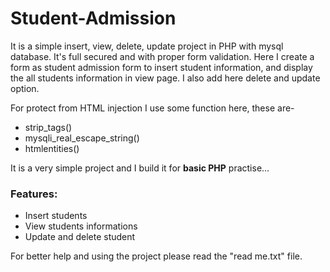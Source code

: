 # Student-Admission
It is a simple insert, view, delete, update project in PHP with mysql database. It's full secured and with proper form validation. Here I create a form as student admission form to insert student information, and display the all students information in view page. I also add here delete and update option.

For protect from HTML injection I use some function here, these are-
- strip_tags()
- mysqli_real_escape_string()
- htmlentities()

It is a very simple project and I build it for **basic PHP** practise...
### Features:
- Insert students
- View students informations
- Update and delete student

For better help and using the project please read the "read me.txt" file.

